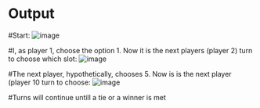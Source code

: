 # Output

#Start: ![image](https://github.com/user-attachments/assets/960d7c49-106d-480f-a929-03647e9bb28a)

#I, as player 1,  choose the option 1. Now it is the next players (player 2) turn to choose which slot: ![image](https://github.com/user-attachments/assets/e4720a8a-bd3a-4191-ad34-5da4b33788ca)

#The next player, hypothetically, chooses 5. Now is is the next player (player 10 turn to choose: ![image](https://github.com/user-attachments/assets/b3eba0e5-a26d-4932-9447-b592e20b43e6)


#Turns will continue untill a tie or a winner is met



